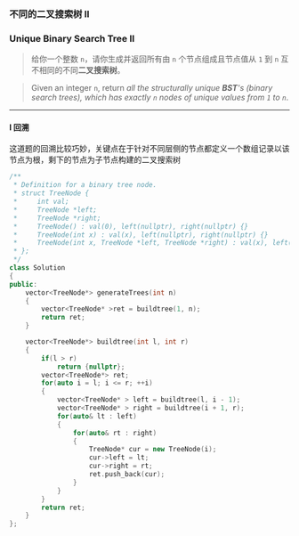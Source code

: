 ### 不同的二叉搜索树 II
### Unique Binary Search Tree II

> 给你一个整数 `n`，请你生成并返回所有由 `n` 个节点组成且节点值从 `1` 到 `n` 互不相同的不同**二叉搜索树**。  

> Given an integer `n`, return *all the structurally unique **BST**'s (binary search trees), which has exactly `n` nodes of unique values from `1` to `n`*.  

----------

#### I 回溯

这道题的回溯比较巧妙，关键点在于针对不同层侧的节点都定义一个数组记录以该节点为根，剩下的节点为子节点构建的二叉搜索树  

```cpp
/**
 * Definition for a binary tree node.
 * struct TreeNode {
 *     int val;
 *     TreeNode *left;
 *     TreeNode *right;
 *     TreeNode() : val(0), left(nullptr), right(nullptr) {}
 *     TreeNode(int x) : val(x), left(nullptr), right(nullptr) {}
 *     TreeNode(int x, TreeNode *left, TreeNode *right) : val(x), left(left), right(right) {}
 * };
 */
class Solution 
{
public:
    vector<TreeNode*> generateTrees(int n) 
    {
        vector<TreeNode* >ret = buildtree(1, n);
        return ret;
    }

    vector<TreeNode*> buildtree(int l, int r)
    {
        if(l > r)
            return {nullptr};
        vector<TreeNode*> ret;
        for(auto i = l; i <= r; ++i)
        {
            vector<TreeNode* > left = buildtree(l, i - 1);
            vector<TreeNode* > right = buildtree(i + 1, r);
            for(auto& lt : left)
            {
                for(auto& rt : right)
                {
                    TreeNode* cur = new TreeNode(i);
                    cur->left = lt;
                    cur->right = rt;
                    ret.push_back(cur);
                }
            }
        }
        return ret;
    }
};
```
